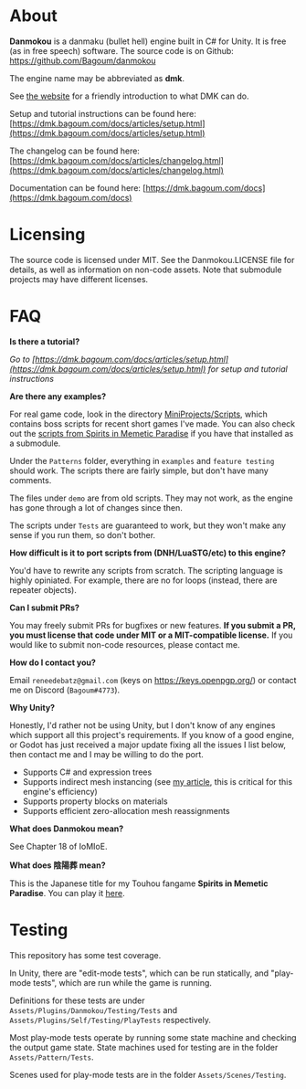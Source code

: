 # About

**Danmokou** is a danmaku (bullet hell) engine built in C# for Unity. It is free (as in free speech) software. The source code is on Github: https://github.com/Bagoum/danmokou

The engine name may be abbreviated as **dmk**.

See [the website](https://dmk.bagoum.com/) for a friendly introduction to what DMK can do.

Setup and tutorial instructions can be found here: [https://dmk.bagoum.com/docs/articles/setup.html](https://dmk.bagoum.com/docs/articles/setup.html)

The changelog can be found here: [https://dmk.bagoum.com/docs/articles/changelog.html](https://dmk.bagoum.com/docs/articles/changelog.html)

Documentation can be found here: [https://dmk.bagoum.com/docs](https://dmk.bagoum.com/docs)

# Licensing

The source code is licensed under MIT. See the Danmokou.LICENSE file for details, as well as information on non-code assets. Note that submodule projects may have different licenses.

# FAQ

**Is there a tutorial?**

*Go to [https://dmk.bagoum.com/docs/articles/setup.html](https://dmk.bagoum.com/docs/articles/setup.html) for setup and tutorial instructions*

**Are there any examples?**

For real game code, look in the directory [MiniProjects/Scripts](https://github.com/Bagoum/danmokou/tree/master/Assets/Danmokou/MiniProjects/Scripts), which contains boss scripts for recent short games I've made. You can also check out the [scripts from Spirits in Memetic Paradise](https://github.com/Bagoum/danmokou-simp/tree/master/Scripts) if you have that installed as a submodule.

Under the `Patterns` folder, everything in `examples` and `feature testing` should work. The scripts there are fairly simple, but don't have many comments.

The files under `demo` are from old scripts. They may not work, as the engine has gone through a lot of changes since then. 

The scripts under `Tests` are guaranteed to work, but they won't make any sense if you run them, so don't bother.

**How difficult is it to port scripts from (DNH/LuaSTG/etc) to this engine?**

You'd have to rewrite any scripts from scratch. The scripting language is highly opiniated. For example, there are no for loops (instead, there are repeater objects). 

**Can I submit PRs?**

You may freely submit PRs for bugfixes or new features. **If you submit a PR, you must license that code under MIT or a MIT-compatible license.** If you would like to submit non-code resources, please contact me.

**How do I contact you?**

Email `reneedebatz@gmail.com` (keys on https://keys.openpgp.org/) or contact me on Discord (`Bagoum#4773`).

**Why Unity?**

Honestly, I'd rather not be using Unity, but I don't know of any engines which support all this project's requirements. If you know of a good engine, or Godot has just received a major update fixing all the issues I list below, then contact me and I may be willing to do the port. 

- Supports C# and expression trees
- Supports indirect mesh instancing (see [my article](https://medium.com/@bagoum/devlog-002-graphics-drawmeshinstancedindirect-a4024e05737f), this is critical for this engine's efficiency)
- Supports property blocks on materials
- Supports efficient zero-allocation mesh reassignments

**What does Danmokou mean?**

See Chapter 18 of IoMIoE. 

**What does 陰陽葬 mean?**

This is the Japanese title for my Touhou fangame **Spirits in Memetic Paradise**. You can play it [here](https://bagoum.itch.io/spirits-in-memetic-paradise).

# Testing

This repository has some test coverage.

In Unity, there are "edit-mode tests", which can be run statically, and "play-mode tests", which are run while the game is running. 

Definitions for these tests are under `Assets/Plugins/Danmokou/Testing/Tests` and `Assets/Plugins/Self/Testing/PlayTests` respectively.

Most play-mode tests operate by running some state machine and checking the output game state. State machines used for testing are in the folder `Assets/Pattern/Tests`. 

Scenes used for play-mode tests are in the folder `Assets/Scenes/Testing`.

